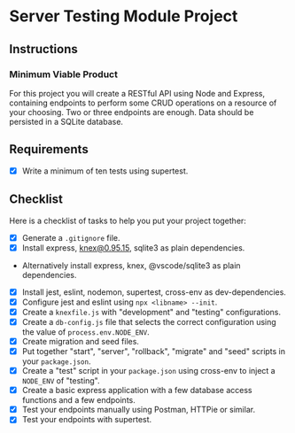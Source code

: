 # Server Testing Module Project

## Instructions

### Minimum Viable Product

For this project you will create a RESTful API using Node and Express, containing endpoints to perform some CRUD operations on a resource of your choosing. Two or three endpoints are enough. Data should be persisted in a SQLite database.

## Requirements

-   [x] Write a minimum of ten tests using supertest.

## Checklist

Here is a checklist of tasks to help you put your project together:

-   [x] Generate a `.gitignore` file.
-   [x] Install express, knex@0.95.15, sqlite3 as plain dependencies.
-   Alternatively install express, knex, @vscode/sqlite3 as plain dependencies.
-   [x] Install jest, eslint, nodemon, supertest, cross-env as dev-dependencies.
-   [x] Configure jest and eslint using `npx <libname> --init`.
-   [x] Create a `knexfile.js` with "development" and "testing" configurations.
-   [x] Create a `db-config.js` file that selects the correct configuration using the value of `process.env.NODE_ENV`.
-   [x] Create migration and seed files.
-   [x] Put together "start", "server", "rollback", "migrate" and "seed" scripts in your `package.json`.
-   [x] Create a "test" script in your `package.json` using cross-env to inject a `NODE_ENV` of "testing".
-   [x] Create a basic express application with a few database access functions and a few endpoints.
-   [x] Test your endpoints manually using Postman, HTTPie or similar.
-   [x] Test your endpoints with supertest.

